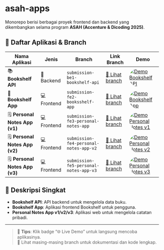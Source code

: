 # asah-apps

Monorepo berisi berbagai proyek frontend dan backend yang dikembangkan selama program **ASAH (Accenture & Dicoding 2025)**.

## 📂 Daftar Aplikasi & Branch

| Nama Aplikasi | Jenis | Branch | Link Branch | Demo |
|---------------|-------|--------|-------------|------|
| 📚 **Bookshelf API** | 🧠 Backend | `submission-be1-bookshelf-api` | [🔗 Lihat branch](https://github.com/ilhmlnaa/asah-apps/tree/submission-be1-bookshelf-api) | <a href="https://bookshelf.asah-app.hamdiv.me" target="_blank"><img src="https://img.shields.io/badge/🌐_Live_Demo-Online-brightgreen?style=for-the-badge" alt="Demo Bookshelf API" style="border-radius: 999px;"></a> |
| 📝 **Bookshelf App** | 💻 Frontend | `submission-fe2-booksshelf-app` | [🔗 Lihat branch](https://github.com/ilhmlnaa/asah-apps/tree/submission-fe2-booksshelf-app) | <a href="https://m.hamdiv.me/asah/bookself/" target="_blank"><img src="https://img.shields.io/badge/🌐_Live_Demo-Online-brightgreen?style=for-the-badge" alt="Demo Bookshelf App" style="border-radius: 999px;"></a> |
| 🗒️ **Personal Notes App (v1)** | 💻 Frontend | `submission-fe3-personal-notes-app` | [🔗 Lihat branch](https://github.com/ilhmlnaa/asah-apps/tree/submission-fe3-personal-notes-app) | <a href="https://m.hamdiv.me/asah/personal-notes/" target="_blank"><img src="https://img.shields.io/badge/🌐_Live_Demo-Online-brightgreen?style=for-the-badge" alt="Demo Personal Notes v1" style="border-radius: 999px;"></a> |
| 🗒️ **Personal Notes App (v2)** | 💻 Frontend | `submission-fe4-personal-notes-app-v2` | [🔗 Lihat branch](https://github.com/ilhmlnaa/asah-apps/tree/submission-fe4-personal-notes-app-v2) | <a href="https://m.hamdiv.me/asah/personal-notes-router/" target="_blank"><img src="https://img.shields.io/badge/🌐_Live_Demo-Online-brightgreen?style=for-the-badge" alt="Demo Personal Notes v2" style="border-radius: 999px;"></a> |
| 🗒️ **Personal Notes App (v3)** | 💻 Frontend | `submission-fe5-personal-notes-app-v3` | [🔗 Lihat branch](https://github.com/ilhmlnaa/asah-apps/tree/submission-fe5-personal-notes-app-v3) | <a href="https://m.hamdiv.me/asah/personal-notes-router-v2/login" target="_blank"><img src="https://img.shields.io/badge/🌐_Live_Demo-Online-brightgreen?style=for-the-badge" alt="Demo Personal Notes v3" style="border-radius: 999px;"></a> |

## 📝 Deskripsi Singkat

- **Bookshelf API**: API backend untuk mengelola data buku.  
- **Bookshelf App**: Aplikasi frontend Bookshelf untuk pengguna.  
- **Personal Notes App v1/v2/v3**: Aplikasi web untuk mengelola catatan pribadi.  
---

> 🧭 **Tips**: Klik badge “🌐 Live Demo” untuk langsung mencoba aplikasinya.  
> 📌 Lihat masing-masing branch untuk dokumentasi dan kode lengkap.
